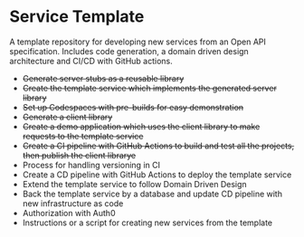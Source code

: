 # Service Template

A template repository for developing new services from an Open API specification. Includes code generation, a domain driven design architecture and CI/CD with GitHub actions.

- ~~Generate server stubs as a reusable library~~
- ~~Create the template service which implements the generated server library~~
- ~~Set up Codespaces with pre-builds for easy demonstration~~
- ~~Generate a client library~~
- ~~Create a demo application which uses the client library to make requests to the template service~~
- ~~Create a CI pipeline with GitHub Actions to build and test all the projects, then publish the client librarye~~
- Process for handling versioning in CI
- Create a CD pipeline with GitHub Actions to deploy the template service
- Extend the template service to follow Domain Driven Design
- Back the template service by a database and update CD pipeline with new infrastructure as code
- Authorization with Auth0
- Instructions or a script for creating new services from the template
